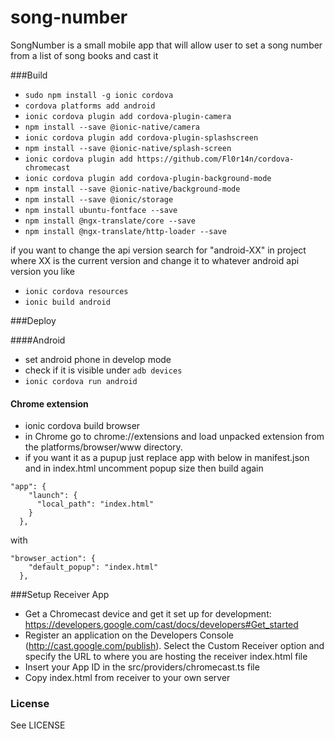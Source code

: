# song-number
SongNumber is a small mobile app that will allow user to set a song number from a list of song books and cast it

###Build
* ```sudo npm install -g ionic cordova```
* ```cordova platforms add android```
* ```ionic cordova plugin add cordova-plugin-camera```
* ```npm install --save @ionic-native/camera```
* ```ionic cordova plugin add cordova-plugin-splashscreen```
* ```npm install --save @ionic-native/splash-screen```
* ```ionic cordova plugin add https://github.com/Fl0r14n/cordova-chromecast```
* ```ionic cordova plugin add cordova-plugin-background-mode```
* ```npm install --save @ionic-native/background-mode```
* ```npm install --save @ionic/storage```
* ```npm install ubuntu-fontface --save```
* ```npm install @ngx-translate/core --save```
* ```npm install @ngx-translate/http-loader --save```

if you want to change the api version search for "android-XX" in project where XX is the current version and change it to whatever  android api version you like

* ```ionic cordova resources``` 
* ```ionic build android```

###Deploy

####Android

* set android phone in develop mode
* check if it is visible under ```adb devices``` 
* ```ionic cordova run android```

#### Chrome extension

* ionic cordova build browser
* in Chrome go to chrome://extensions and load unpacked extension from the platforms/browser/www directory.
* if you want it as a pupup just replace app with below in manifest.json and in index.html uncomment popup size then build again
```
"app": {
    "launch": {
      "local_path": "index.html"
    }
  },
```
 with
```
"browser_action": {
    "default_popup": "index.html"
  },
```  


###Setup Receiver App
* Get a Chromecast device and get it set up for development: https://developers.google.com/cast/docs/developers#Get_started
* Register an application on the Developers Console (http://cast.google.com/publish). Select the Custom Receiver option and specify the URL to where you are hosting the receiver index.html file
* Insert your App ID in the src/providers/chromecast.ts file
* Copy index.html from receiver to your own server

### License
See LICENSE



